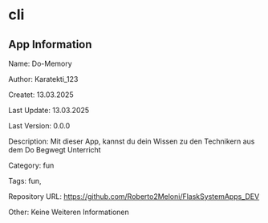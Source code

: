 # cli

## App Information

Name: Do-Memory

Author: Karatekti_123

Createt: 13.03.2025

Last Update: 13.03.2025

Last Version: 0.0.0

Description: Mit dieser App, kannst du dein Wissen zu den Technikern aus dem Do Begwegt Unterricht

Category: fun

Tags: fun,

Repository URL: https://github.com/Roberto2Meloni/FlaskSystemApps_DEV

Other: Keine Weiteren Informationen
